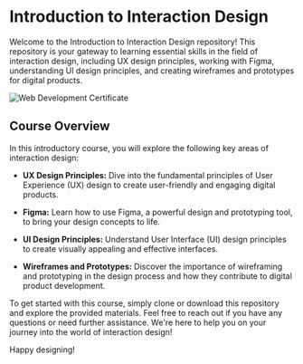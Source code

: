 # Introduction to Interaction Design

Welcome to the Introduction to Interaction Design repository! This repository is your gateway to learning essential skills in the field of interaction design, including UX design principles, working with Figma, understanding UI design principles, and creating wireframes and prototypes for digital products.

![Web Development Certificate](https://mediaarts.humber.ca/assets/images/programs/certificate/web-development-certificate.jpg)

## Course Overview

In this introductory course, you will explore the following key areas of interaction design:

- **UX Design Principles:** Dive into the fundamental principles of User Experience (UX) design to create user-friendly and engaging digital products.

- **Figma:** Learn how to use Figma, a powerful design and prototyping tool, to bring your design concepts to life.

- **UI Design Principles:** Understand User Interface (UI) design principles to create visually appealing and effective interfaces.

- **Wireframes and Prototypes:** Discover the importance of wireframing and prototyping in the design process and how they contribute to digital product development.

To get started with this course, simply clone or download this repository and explore the provided materials. Feel free to reach out if you have any questions or need further assistance. We're here to help you on your journey into the world of interaction design!

Happy designing!
